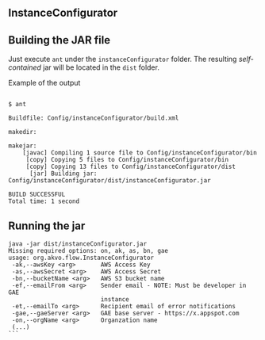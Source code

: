 ## InstanceConfigurator

## Building the JAR file

Just execute `ant` under the `instanceConfigurator` folder.
The resulting _self-contained_ jar will be located in the `dist` folder. 

Example of the output

````

$ ant

Buildfile: Config/instanceConfigurator/build.xml

makedir:

makejar:
    [javac] Compiling 1 source file to Config/instanceConfigurator/bin
     [copy] Copying 5 files to Config/instanceConfigurator/bin
     [copy] Copying 13 files to Config/instanceConfigurator/dist
      [jar] Building jar: Config/instanceConfigurator/dist/instanceConfigurator.jar

BUILD SUCCESSFUL
Total time: 1 second

````

## Running the jar

````
java -jar dist/instanceConfigurator.jar
Missing required options: on, ak, as, bn, gae
usage: org.akvo.flow.InstanceConfigurator
 -ak,--awsKey <arg>       AWS Access Key
 -as,--awsSecret <arg>    AWS Access Secret
 -bn,--bucketName <arg>   AWS S3 bucket name
 -ef,--emailFrom <arg>    Sender email - NOTE: Must be developer in GAE
                          instance
 -et,--emailTo <arg>      Recipient email of error notifications
 -gae,--gaeServer <arg>   GAE base server - https://x.appspot.com
 -on,--orgName <arg>      Organzation name
 (...)
``` 